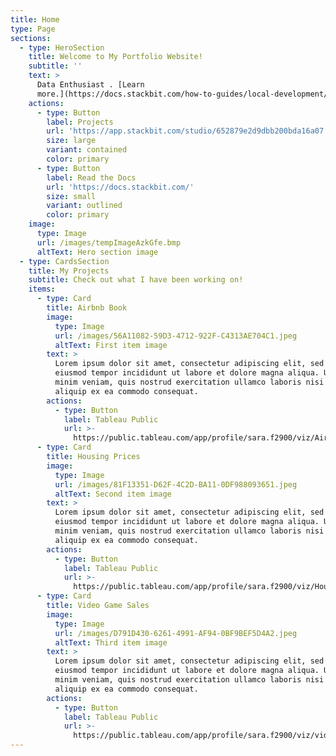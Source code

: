 ```yaml
---
title: Home
type: Page
sections:
  - type: HeroSection
    title: Welcome to My Portfolio Website!
    subtitle: ''
    text: >
      Data Enthusiast . [Learn
      more.](https://docs.stackbit.com/how-to-guides/local-development/)
    actions:
      - type: Button
        label: Projects
        url: 'https://app.stackbit.com/studio/652879e2d9dbb200bda16a07'
        size: large
        variant: contained
        color: primary
      - type: Button
        label: Read the Docs
        url: 'https://docs.stackbit.com/'
        size: small
        variant: outlined
        color: primary
    image:
      type: Image
      url: /images/tempImageAzkGfe.bmp
      altText: Hero section image
  - type: CardsSection
    title: My Projects
    subtitle: Check out what I have been working on!
    items:
      - type: Card
        title: Airbnb Book
        image:
          type: Image
          url: /images/56A11082-59D3-4712-922F-C4313AE704C1.jpeg
          altText: First item image
        text: >
          Lorem ipsum dolor sit amet, consectetur adipiscing elit, sed do
          eiusmod tempor incididunt ut labore et dolore magna aliqua. Ut enim ad
          minim veniam, quis nostrud exercitation ullamco laboris nisi ut
          aliquip ex ea commodo consequat.
        actions:
          - type: Button
            label: Tableau Public
            url: >-
              https://public.tableau.com/app/profile/sara.f2900/viz/Airbnbbook_16959281352180/AirbnbDash
      - type: Card
        title: Housing Prices
        image:
          type: Image
          url: /images/81F13351-D62F-4C2D-BA11-0DF988093651.jpeg
          altText: Second item image
        text: >
          Lorem ipsum dolor sit amet, consectetur adipiscing elit, sed do
          eiusmod tempor incididunt ut labore et dolore magna aliqua. Ut enim ad
          minim veniam, quis nostrud exercitation ullamco laboris nisi ut
          aliquip ex ea commodo consequat.
        actions:
          - type: Button
            label: Tableau Public
            url: >-
              https://public.tableau.com/app/profile/sara.f2900/viz/HousePrice_16967252418080/HousePrice
      - type: Card
        title: Video Game Sales
        image:
          type: Image
          url: /images/D791D430-6261-4991-AF94-0BF9BEF5D4A2.jpeg
          altText: Third item image
        text: >
          Lorem ipsum dolor sit amet, consectetur adipiscing elit, sed do
          eiusmod tempor incididunt ut labore et dolore magna aliqua. Ut enim ad
          minim veniam, quis nostrud exercitation ullamco laboris nisi ut
          aliquip ex ea commodo consequat.
        actions:
          - type: Button
            label: Tableau Public
            url: >-
              https://public.tableau.com/app/profile/sara.f2900/viz/videogamesales_16959203635510/Dashboard1
---
```

